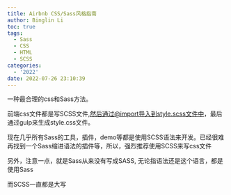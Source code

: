 ```yaml
---
title: Airbnb CSS/Sass风格指南
author: Binglin Li
toc: true
tags:
  - Sass
  - CSS
  - HTML
  - SCSS
categories:
  - '2022'
date: 2022-07-26 23:10:39
---
```


一种最合理的css和Sass方法。

前端css文件都是写SCSS文件,然后通过@import导入到style.scss文件中，最后通过gulp来生成style.css文件。

现在几乎所有Sass的工具，插件，demo等都是使用SCSS语法来开发。已经很难再找到一个Sass缩进语法的插件等，所以，强烈推荐使用SCSS来写css文件

另外，注意一点，就是Sass从来没有写成SASS, 无论指语法还是这个语言，都是使用Sass

而SCSS一直都是大写


<!-- more -->
